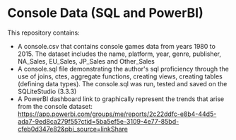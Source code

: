 # Console Data (SQL and PowerBI)

This repository contains:
- A console.csv that contains console games data from years 1980 to 2015. The dataset includes the name, platform, year, genre, publisher, NA_Sales, EU_Sales, JP_Sales and Other_Sales
- A console.sql file demonstrating the author's sql proficiency through the use of joins, ctes, aggregate functions, creating views, creating tables (defining data types). The console.sql was run, tested and saved on the SQLiteStudio (3.3.3)
- A PowerBI dashboard link to graphically represent the trends that arise from the console dataset: https://app.powerbi.com/groups/me/reports/2c22ddfc-e8b4-44d5-ada7-9ed8ca279f55?ctid=5ba5ef5e-3109-4e77-85bd-cfeb0d347e82&pbi_source=linkShare
